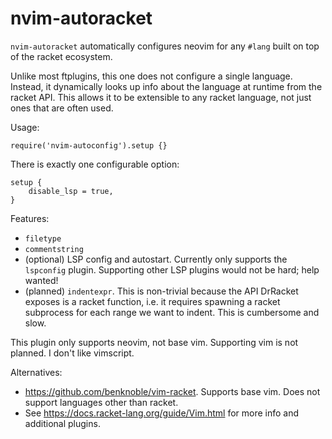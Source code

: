# nvim-autoracket

`nvim-autoracket` automatically configures neovim for any `#lang` built on top of the racket ecosystem.

Unlike most ftplugins, this one does not configure a single language.
Instead, it dynamically looks up info about the language at runtime from the racket API.
This allows it to be extensible to any racket language, not just ones that are often used.

Usage:
```
require('nvim-autoconfig').setup {}
```

There is exactly one configurable option:
```
setup {
    disable_lsp = true,
}
```

Features:
- `filetype`
- `commentstring`
- (optional) LSP config and autostart. Currently only supports the `lspconfig` plugin.
    Supporting other LSP plugins would not be hard; help wanted!
- (planned) `indentexpr`. This is non-trivial because the API DrRacket exposes is a racket function,
    i.e. it requires spawning a racket subprocess for each range we want to indent. This is cumbersome and slow.

This plugin only supports neovim, not base vim. Supporting vim is not planned. I don't like vimscript.

Alternatives:
- https://github.com/benknoble/vim-racket. Supports base vim. Does not support languages other than racket.
- See https://docs.racket-lang.org/guide/Vim.html for more info and additional plugins.
